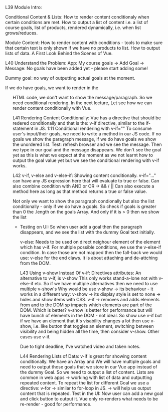 L39 Module Intro:

Conditional Content & Lists:
How to render content conditionaly when certain conditions are met.
How to output a list of content i.e. a list of course goals, list of products, rendered dynamically, i.e. when list grows/reduces.

Module Content:
How to render content with conditions - tools to make sure that certain text is only shown if we have no products to list.
How to output lists of data.
A First Look Behind the Scenes of Vue.

L40 Understand the Problem:
App: My course goals -> Add Goal ->
Message: No goals have been added yet - please start adding some!

Dummy goal: no way of outputting actual goals at the moment.

If we do have goals, we want to render in the <ul> HTML code, we don't want to show the message/paragraph. So we need conditional rendering.
In the next lecture, Let see how we can render content conditionally with Vue.

L41 Rendering Content Conditionally:
Vue has a directive that should be redered conditionally and that is the: v-if directive, similar to the if-statement in JS. 1:11
Conditional rendering with v-if=""
To consume user's input/their goals, we need to write a method in our JS code.
If no goals we show the paragraph message, if we do have goals we show the unordered list.
Test: refresh browser and we see the message. Then we type in our goal and the message disappears. We don't see the goal yet as this is what we expect at the moment as we not learnt how to output
the goal value yet but we see the conditional rendering with v-if works.

L42 v-if, v-else and v-else-if:
Showing content conditionally.
v-if="..."
can have any JS expression here that will evaluate to true or false. Can also combine condition with AND or OR -> && / ||
Can also execute a method here as long as that method returns a true or false value.

Not only we want to show the paragraph condionally but also the list conditionally - only if we do have a goals. So check if goals is greater than 0 the .length on the goals Array. And only if it is > 0 then we show the list <ul><li>
Testing on UI: So when user add a goal then the paragraph disappears, and we see the list with the dummy Goal text initially.

v-else:
Needs to be used on direct neighour element of the element which has v-if.
For multiple possible conditions, we use the v-else-if condition. In case those are not mapped then the fall-back we would use: v-else for the end claws.
It is about attaching and de-attching from the DOM.

L43 Using v-show Instead Of v-if:
Directives attributes: An alternative to v-if, is v-show
This only works stand-a-lone not with v-else-if etc. So if we have multiple alternatives then we need to use multiple v-show's
Why would be use v-show -> its behaviour - it works in a different way:
v-show -> its display style is set to none -> hides and show items with CSS.
v-if -> removes and adds elements from and to the DOM sp impacts which elements are part of the DOM.
Which is better? v-show is better for performance but will have bunch of elements in the DOM - not ideal. So show use v-if but if we have an element that it's visability changes a lot then use v-show, i.e. like button that toggles an element, switching between visibility and being hidden all the time, then consider v-show. Other cases use v-if.

Due to tight deadline, I've watched video and taken notes.

L44 Rendering Lists of Data:
v-if is great for showing content conditionally.
We have an Array and We will have multiple goals and need to output those goals that we store in our Vue app instead of the dummy Goal. So we need to output a list of content.
Lists are common in web apps -> working with list of data and outputting repeated content.
To repeat the list for different Goal we use a directive: v-for
-> similar to for-loop in JS.
-> will help us output content that is repeated.
Test in the UI: Now user can add a new goal and click button to output it.
Vue only re-renders what needs to be re-render - good for performance.
